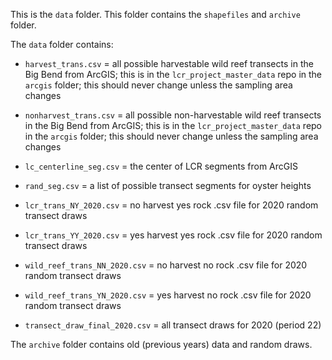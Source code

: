 This is the `data` folder. This folder contains the `shapefiles` and `archive` folder.   
  
The `data` folder contains:  
  
- `harvest_trans.csv` = all possible harvestable wild reef transects in the Big Bend from ArcGIS; this is in the `lcr_project_master_data` repo in the `arcgis` folder; this should never change unless the sampling area changes
  
- `nonharvest_trans.csv` = all possible non-harvestable wild reef transects in the Big Bend from ArcGIS; this is in the `lcr_project_master_data` repo in the `arcgis` folder; this should never change unless the sampling area changes
  
- `lc_centerline_seg.csv` = the center of LCR segments from ArcGIS
  
- `rand_seg.csv` = a list of possible transect segments for oyster heights
  
- `lcr_trans_NY_2020.csv` = no harvest yes rock .csv file for 2020 random transect draws
    
- `lcr_trans_YY_2020.csv` = yes harvest yes rock .csv file for 2020 random transect draws
  
- `wild_reef_trans_NN_2020.csv` = no harvest no rock .csv file for 2020 random transect draws
  
- `wild_reef_trans_YN_2020.csv` = yes harvest no rock .csv file for 2020 random transect draws
  
- `transect_draw_final_2020.csv` = all transect draws for 2020 (period 22) 
  
The `archive` folder contains old (previous years) data and random draws.
